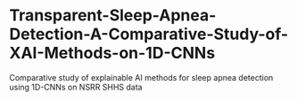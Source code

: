 # Transparent-Sleep-Apnea-Detection-A-Comparative-Study-of-XAI-Methods-on-1D-CNNs
Comparative study of explainable AI methods for sleep apnea detection using 1D-CNNs on NSRR SHHS data
